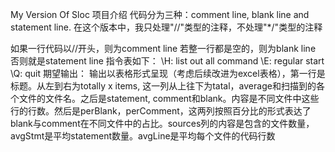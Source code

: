 My Version Of Sloc
项目介绍
代码分为三种：comment line, blank line and statement line. 在这个版本中，我只处理"//"类型的注释，不处理"*/"类型的注释

如果一行代码以//开头，则为comment line
若整一行都是空的，则为blank line
否则就是statement line
指令表如下：
\H: list out all command
\E: regular start
\Q: quit
期望输出：
输出以表格形式呈现（考虑后续改进为excel表格），第一行是标题。从左到右为totally x items, 这一列从上往下为tatal，average和扫描到的各个文件的文件名。之后是statement, comment和blank。内容是不同文件中这些行的行数。然后是perBlank，perComment，这两列按照百分比的形式表达了blank与comment在不同文件中的占比。sources列的内容是包含的文件数量，avgStmt是平均statement数量。avgLine是平均每个文件的代码行数
